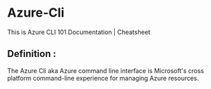 # Azure-Cli
This is Azure CLI 101 Documentation | Cheatsheet

## Definition :

The Azure Cli aka Azure command line interface is Microsoft's cross platform command-line experience for managing Azure resources.


